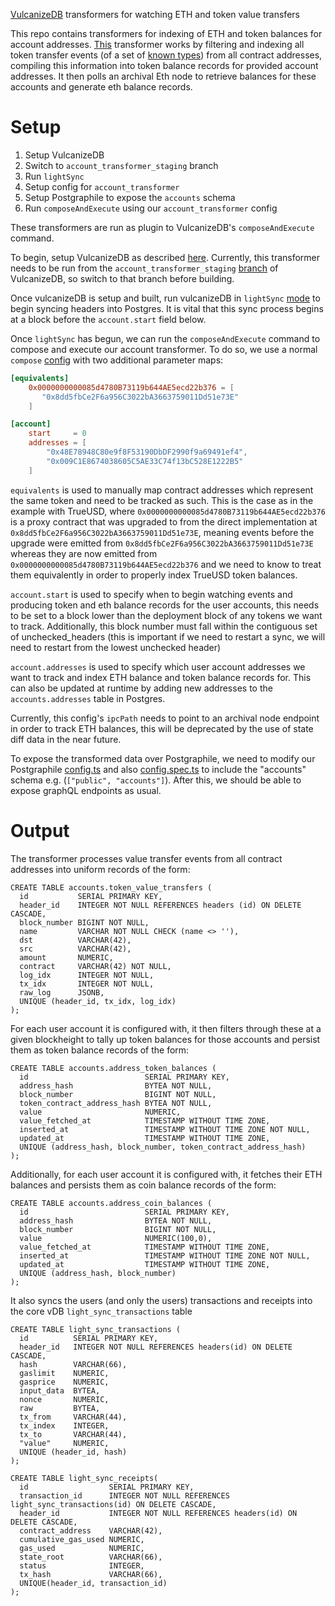 [VulcanizeDB](https://github.com/vulcanize/maker-vulcanizedb) transformers for watching ETH and token value transfers

This repo contains transformers for indexing of ETH and token balances for account addresses. [This](https://github.com/vulcanize/account_transformers/tree/master/transformers/account/light) transformer 
works by filtering and indexing all token transfer events (of a set of [known types](https://github.com/vulcanize/account_transformers/tree/master/transformers/account/shared/constants)) from all contract addresses,
compiling this information into token balance records for provided account addresses. It then polls an archival Eth node to
retrieve balances for these accounts and generate eth balance records.

# Setup 

1. Setup VulcanizeDB
1. Switch to `account_transformer_staging` branch
1. Run `lightSync`
1. Setup config for `account_transformer`
1. Setup Postgraphile to expose the `accounts` schema
1. Run `composeAndExecute` using our `account_transformer` config

These transformers are run as plugin to VulcanizeDB's `composeAndExecute` command.

To begin, setup VulcanizeDB as described [here](https://github.com/vulcanize/maker-vulcanizedb#project-setup).
Currently, this transformer needs to be run from the `account_transformer_staging` [branch](https://github.com/vulcanize/maker-vulcanizedb/tree/account_transformer_staging)
of VulcanizeDB, so switch to that branch before building.

Once vulcanizeDB is setup and built, run vulcanizeDB in `lightSync` [mode](https://github.com/vulcanize/maker-vulcanizedb#alternatively-sync-in-light-mode)
to begin syncing headers into Postgres. It is vital that this sync process begins at a block before the `account.start` field below.

Once `lightSync` has begun, we can run the `composeAndExecute` command to compose and execute our account transformer. To
do so, we use a normal `compose` [config](https://github.com/vulcanize/maker-vulcanizedb#contractwatcher) with two additional parameter maps:

```toml
[equivalents]
    0x0000000000085d4780B73119b644AE5ecd22b376 = [
       "0x8dd5fbCe2F6a956C3022bA3663759011Dd51e73E"
    ]

[account]
    start     = 0
    addresses = [
        "0x48E78948C80e9f8F53190DbDF2990f9a69491ef4",
        "0x009C1E8674038605C5AE33C74f13bC528E1222B5"
    ]
```

`equivalents` is used to manually map contract addresses which represent the same token and need to be tracked
as such. This is the case as in the example with TrueUSD, where `0x0000000000085d4780B73119b644AE5ecd22b376` is a proxy
contract that was upgraded to from the direct implementation at `0x8dd5fbCe2F6a956C3022bA3663759011Dd51e73E`, meaning events
before the upgrade were emitted from `0x8dd5fbCe2F6a956C3022bA3663759011Dd51e73E` whereas they are now emitted from `0x0000000000085d4780B73119b644AE5ecd22b376`
and we need to know to treat them equivalently in order to properly index TrueUSD token balances.

`account.start` is used to specify when to begin watching events and producing token and eth balance records for the user accounts,
this needs to be set to a block lower than the deployment block of any tokens we want to track. Additionally, this block number must fall within
the contiguous set of unchecked_headers (this is important if we need to restart a sync, we will need to restart from the lowest unchecked header)

`account.addresses` is used to specify which user account addresses we want to track and index ETH balance and token balance
records for. This can also be updated at runtime by adding new addresses to the `accounts.addresses` table in Postgres.

Currently, this config's `ipcPath` needs to point to an archival node endpoint in order to track ETH balances, this will be deprecated
by the use of state diff data in the near future.

To expose the transformed data over Postgraphile, we need to modify our Postgraphile [config.ts](https://github.com/vulcanize/maker-vulcanizedb/blob/staging/postgraphile/src/server/config.ts#L42)
and also [config.spec.ts](https://github.com/vulcanize/maker-vulcanizedb/blob/staging/postgraphile/spec/server/config.spec.ts) to include the "accounts" schema
e.g. (`["public", "accounts"]`). After this, we should be able to expose graphQL endpoints as usual.

# Output

The transformer processes value transfer events from all contract addresses into uniform records of the form:

```postgresql
CREATE TABLE accounts.token_value_transfers (
  id           SERIAL PRIMARY KEY,
  header_id    INTEGER NOT NULL REFERENCES headers (id) ON DELETE CASCADE,
  block_number BIGINT NOT NULL,
  name         VARCHAR NOT NULL CHECK (name <> ''),
  dst          VARCHAR(42),
  src          VARCHAR(42),
  amount       NUMERIC,
  contract     VARCHAR(42) NOT NULL,
  log_idx      INTEGER NOT NULL,
  tx_idx       INTEGER NOT NULL,
  raw_log      JSONB,
  UNIQUE (header_id, tx_idx, log_idx)
);
```

For each user account it is configured with, it then filters through these at a given blockheight to tally up token
balances for those accounts and persist them as token balance records of the form:

```postgresql
CREATE TABLE accounts.address_token_balances (
  id                          SERIAL PRIMARY KEY,
  address_hash                BYTEA NOT NULL,
  block_number                BIGINT NOT NULL,
  token_contract_address_hash BYTEA NOT NULL,
  value                       NUMERIC,
  value_fetched_at            TIMESTAMP WITHOUT TIME ZONE,
  inserted_at                 TIMESTAMP WITHOUT TIME ZONE NOT NULL,
  updated_at                  TIMESTAMP WITHOUT TIME ZONE,
  UNIQUE (address_hash, block_number, token_contract_address_hash)
);
```

Additionally, for each user account it is configured with, it fetches their ETH balances and persists them as coin
balance records of the form:

```postgresql
CREATE TABLE accounts.address_coin_balances (
  id                          SERIAL PRIMARY KEY,
  address_hash                BYTEA NOT NULL,
  block_number                BIGINT NOT NULL,
  value                       NUMERIC(100,0),
  value_fetched_at            TIMESTAMP WITHOUT TIME ZONE,
  inserted_at                 TIMESTAMP WITHOUT TIME ZONE NOT NULL,
  updated_at                  TIMESTAMP WITHOUT TIME ZONE,
  UNIQUE (address_hash, block_number)
);
```

It also syncs the users (and only the users) transactions and receipts into the core vDB `light_sync_transactions` table

```postgresql
CREATE TABLE light_sync_transactions (
  id          SERIAL PRIMARY KEY,
  header_id   INTEGER NOT NULL REFERENCES headers(id) ON DELETE CASCADE,
  hash        VARCHAR(66),
  gaslimit    NUMERIC,
  gasprice    NUMERIC,
  input_data  BYTEA,
  nonce       NUMERIC,
  raw         BYTEA,
  tx_from     VARCHAR(44),
  tx_index    INTEGER,
  tx_to       VARCHAR(44),
  "value"     NUMERIC,
  UNIQUE (header_id, hash)
);
```

```postgresql
CREATE TABLE light_sync_receipts(
  id                  SERIAL PRIMARY KEY,
  transaction_id      INTEGER NOT NULL REFERENCES light_sync_transactions(id) ON DELETE CASCADE,
  header_id           INTEGER NOT NULL REFERENCES headers(id) ON DELETE CASCADE,
  contract_address    VARCHAR(42),
  cumulative_gas_used NUMERIC,
  gas_used            NUMERIC,
  state_root          VARCHAR(66),
  status              INTEGER,
  tx_hash             VARCHAR(66),
  UNIQUE(header_id, transaction_id)
);
```

